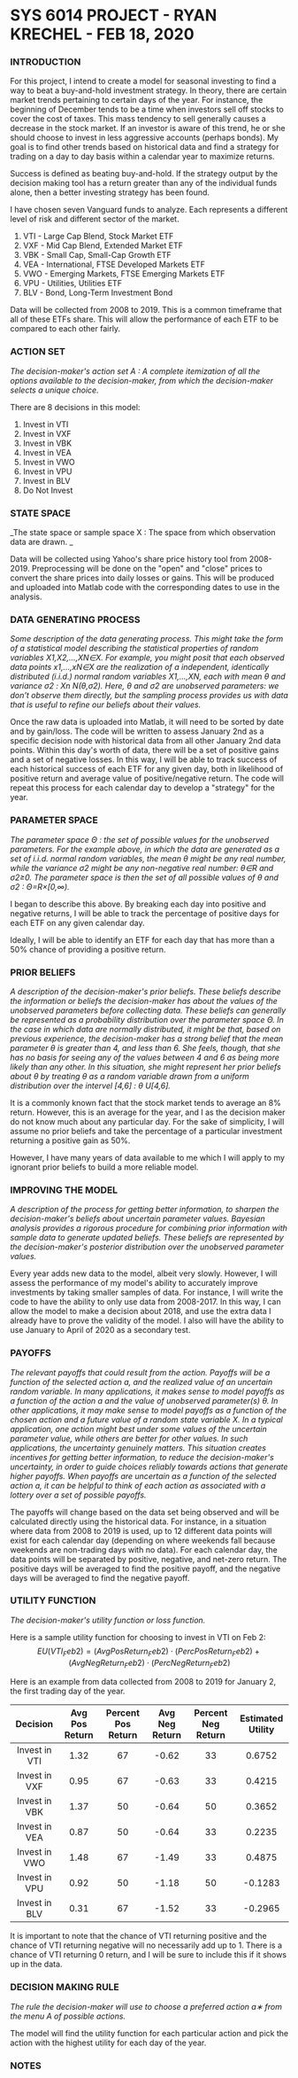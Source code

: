 # SYS 6014 PROJECT - RYAN KRECHEL - FEB 18, 2020

### INTRODUCTION

For this project, I intend to create a model for seasonal investing to find a way to beat a buy-and-hold investment strategy. In theory, there are certain market trends pertaining to certain days of the year. For instance, the beginning of December tends to be a time when investors sell off stocks to cover the cost of taxes. This mass tendency to sell generally causes a decrease in the stock market. If an investor is aware of this trend, he or she should choose to invest in less aggressive accounts (perhaps bonds). My goal is to find other trends based on historical data and find a strategy for trading on a day to day basis within a calendar year to maximize returns.

Success is defined as beating buy-and-hold. If the strategy output by the decision making tool has a return greater than any of the individual funds alone, then a better investing strategy has been found.

I have chosen seven Vanguard funds to analyze. Each represents a different level of risk and different sector of the market.  
   1. VTI - Large Cap Blend, Stock Market ETF  
   2. VXF - Mid Cap Blend, Extended Market ETF  
   3. VBK - Small Cap, Small-Cap Growth ETF  
   4. VEA - International, FTSE Developed Markets ETF  
   5. VWO - Emerging Markets, FTSE Emerging Markets ETF  
   6. VPU - Utilities, Utilities ETF  
   7. BLV - Bond, Long-Term Investment Bond

Data will be collected from 2008 to 2019. This is a common timeframe that all of these ETFs share. This will allow the performance of each ETF to be compared to each other fairly.

### ACTION SET

_The decision-maker's action set A : A complete itemization of all the options available to the decision-maker, from which the decision-maker selects a unique choice._

There are 8 decisions in this model:  
   1. Invest in VTI  
   2. Invest in VXF
   3. Invest in VBK  
   4. Invest in VEA  
   5. Invest in VWO  
   6. Invest in VPU
   7. Invest in BLV
   8. Do Not Invest

### STATE SPACE

_The state space or sample space X : The space from which observation data are drawn. _

Data will be collected using Yahoo's share price history tool from 2008-2019. Preprocessing will be done on the "open" and "close" prices to convert the share prices into daily losses or gains. This will be produced and uploaded into Matlab code with the corresponding dates to use in the analysis.

### DATA GENERATING PROCESS

_Some description of the data generating process. This might take the form of a statistical model describing the statistical properties of random variables X1,X2,…,XN∈X. For example, you might posit that each observed data points x1,…,xN∈X are the realization of a independent, identically distributed (i.i.d.) normal random variables X1,…,XN, each with mean θ and variance σ2 : Xn N(θ,σ2). Here, θ and σ2 are unobserved parameters: we don't observe them directly, but the sampling process provides us with data that is useful to refine our beliefs about their values._

Once the raw data is uploaded into Matlab, it will need to be sorted by date and by gain/loss. The code will be written to assess January 2nd as a specific decision node with historical data from all other January 2nd data points. Within this day's worth of data, there will be a set of positive gains and a set of negative losses. In this way, I will be able to track success of each historical success of each ETF for any given day, both in likelihood of positive return and average value of positive/negative return. The code will repeat this process for each calendar day to develop a "strategy" for the year.

### PARAMETER SPACE

_The parameter space Θ : the set of possible values for the unobserved parameters.
For the example above, in which the data are generated as a set of i.i.d. normal random variables, the mean θ might be any real number, while the variance σ2 might be any non-negative real number: θ∈R and σ2≥0. The parameter space is then the set of all possible values of θ and σ2 : Θ=R×[0,∞)._

I began to describe this above. By breaking each day into positive and negative returns, I will be able to track the percentage of positive days for each ETF on any given calendar day.

Ideally, I will be able to identify an ETF for each day that has more than a 50% chance of providing a positive return.

### PRIOR BELIEFS

_A description of the decision-maker's prior beliefs. These beliefs describe the information or beliefs the decision-maker has about the values of the unobserved parameters before collecting data. These beliefs can generally be represented as a probability distribution over the parameter space Θ. In the case in which data are normally distributed, it might be that, based on previous experience, the decision-maker has a strong belief that the mean parameter θ is greater than 4, and less than 6. She feels, though, that she has no basis for seeing any of the values between 4 and 6 as being more likely than any other. In this situation, she might represent her prior beliefs about θ by treating θ as a random variable drawn from a uniform distribution over the intervel [4,6] : θ U[4,6]._

It is a commonly known fact that the stock market tends to average an 8% return. However, this is an average for the year, and I as the decision maker do not know much about any particular day. For the sake of simplicity, I will assume no prior beliefs and take the percentage of a particular investment returning a positive gain as 50%. 

However, I have many years of data available to me which I will apply to my ignorant prior beliefs to build a more reliable model.

### IMPROVING THE MODEL

_A description of the process for getting better information, to sharpen the decision-maker's beliefs about uncertain parameter values. Bayesian analysis provides a rigorous procedure for combining prior information with sample data to generate updated beliefs. These beliefs are represented by the decision-maker's posterior distribution over the unobserved parameter values._

Every year adds new data to the model, albeit very slowly. However, I will assess the performance of my model's ability to accurately improve investments by taking smaller samples of data. For instance, I will write the code to have the ability to only use data from 2008-2017. In this way, I can allow the model to make a decision about 2018, and use the extra data I already have to prove the validity of the model. I also will have the ability to use January to April of 2020 as a secondary test.

### PAYOFFS

_The relevant payoffs that could result from the action. Payoffs will be a function of the selected action a, and the realized value of an uncertain random variable. In many applications, it makes sense to model payoffs as a function of the action a and the value of unobserved parameter(s) θ. In other applications, it may make sense to model payoffs as a function of the chosen action and a future value of a random state variable X. In a typical application, one action might best under some values of the uncertain parameter value, while others are better for other values. In such applications, the uncertainty genuinely matters. This situation creates incentives for getting better information, to reduce the decision-maker's uncertainty, in order to guide choices reliably towards actions that generate higher payoffs. When payoffs are uncertain as a function of the selected action a, it can be helpful to think of each action as associated with a lottery over a set of possible payoffs._

The payoffs will change based on the data set being observed and will be calculated directly using the historical data. For instance, in a situation where data from 2008 to 2019 is used, up to 12 different data points will exist for each calendar day (depending on where weekends fall because weekends are non-trading days with no data). For each calendar day, the data points will be separated by positive, negative, and net-zero return. The positive days will be averaged to find the positive payoff, and the negative days will be averaged to find the negative payoff.



### UTILITY FUNCTION

_The decision-maker's utility function or loss function._

Here is a sample utility function for choosing to invest in VTI on Feb 2:  
$$EU(VTI_Feb2)=(AvgPosReturn_Feb2) \cdot (PercPosReturn_Feb2) + (AvgNegReturn_Feb2) \cdot (PercNegReturn_Feb2)$$

Here is an example from data collected from 2008 to 2019 for January 2, the first trading day of the year.

| Decision        | Avg Pos Return | Percent Pos Return |Avg Neg Return | Percent Neg Return | Estimated Utility |
| :-------------: |:-------------:| :-----:             |:-------------:| :-----:| :-----:|
| Invest in VTI   | 1.32          |67                |-0.62          |33   | 0.6752 |
| Invest in VXF   | 0.95          |67               |-0.63          |33   | 0.4215 |
| Invest in VBK   | 1.37          |50                |-0.64          |50   | 0.3652 |
| Invest in VEA   | 0.87          |50               |-0.64          |33   | 0.2235 |
| Invest in VWO   | 1.48          |67               |-1.49          |33   | 0.4875 |
| Invest in VPU   | 0.92          |50               |-1.18          |50   | -0.1283 |
| Invest in BLV   | 0.31          |67               |-1.52          |33   | -0.2965 |

It is important to note that the chance of VTI returning positive and the chance of VTI returning negative will no necessarily add up to 1. There is a chance of VTI returning 0 return, and I will be sure to include this if it shows up in the data.

### DECISION MAKING RULE

_The rule the decision-maker will use to choose a preferred action a∗ from the menu A of possible actions._

The model will find the utility function for each particular action and pick the action with the highest utility for each day of the year.

### NOTES
